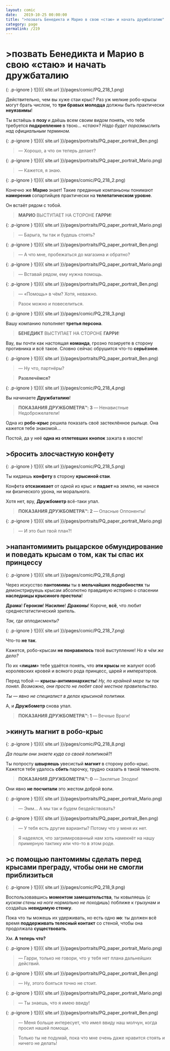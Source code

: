 ```yaml
---
layout: comic
date:   2019-10-25 00:00:00 
title: ">позвать Бенедикта и Марио в свою «стаю» и начать дружбаталию"
category: page
permalink: /219
---
```

# >позвать Бенедикта и Марио в свою «стаю» и начать дружбаталию

{: .p-ignore }
![]({{ site.url }}/pages/comic/PQ_218_1.png)

Действительно, чем вы хуже стаи крыс? Раз уж мелкие робо-крысы могут брать числом, то <strong>три бравых молодца</strong> должны быть практически <strong>неуязвимы</strong>!

Ты встаёшь в <strong>позу </strong>и даёшь всем своим видом понять, что тебе требуется <strong>подкрепление </strong>в твою… «<em>стаю</em>»? <em>Надо будет поразмыслить над официальным термином.</em>

{: .p-ignore }
![]({{ site.url }}/pages/portraits/PQ_paper_portrait_Ben.png)

<blockquote>— Хорошо, а что он теперь делает?</blockquote>

{: .p-ignore }
![]({{ site.url }}/pages/portraits/PQ_paper_portrait_Mario.png)

<blockquote>— Кажется, я знаю.</blockquote>

{: .p-ignore }
![]({{ site.url }}/pages/comic/PQ_218_2.png)

Конечно же <strong>Марио </strong>знает! Такие преданные компаньоны понимают <strong>намерения </strong>сопартийцев практически на <strong>телепатическом уровне</strong>.

Он встаёт рядом с тобой.

<blockquote><strong>МАРИО </strong>ВЫСТУПАЕТ НА СТОРОНЕ <strong>ГАРРИ</strong>!</blockquote>

{: .p-ignore }
![]({{ site.url }}/pages/portraits/PQ_paper_portrait_Mario.png)

<blockquote>— Барыга, ты так и будешь стоять?</blockquote>

{: .p-ignore }
![]({{ site.url }}/pages/portraits/PQ_paper_portrait_Ben.png)

<blockquote>— А что мне, пробежаться до магазина и обратно?</blockquote>

{: .p-ignore }
![]({{ site.url }}/pages/portraits/PQ_paper_portrait_Mario.png)

<blockquote>— Вставай рядом, ему нужна помощь.</blockquote>

{: .p-ignore }
![]({{ site.url }}/pages/portraits/PQ_paper_portrait_Ben.png)

<blockquote>— «Помощь» в чём? Хотя, неважно.</blockquote>

<blockquote>Разок можно и повеселиться.</blockquote>

{: .p-ignore }
![]({{ site.url }}/pages/comic/PQ_218_3.png)

Вашу компанию пополняет <strong>третья персона</strong>.

<blockquote><strong>БЕНЕДИКТ </strong>ВЫСТУПАЕТ НА СТОРОНЕ <strong>ГАРРИ</strong>!</blockquote>

Вау, вы почти как настоящая <strong>команда</strong>, грозно позируете в сторону противника и всё такое. Словно сейчас обрушится что-то <strong>серьёзное</strong>.

{: .p-ignore }
![]({{ site.url }}/pages/portraits/PQ_paper_portrait_Ben.png)

<blockquote>— Ну что, партнёры?</blockquote>

<blockquote><strong>Развлечёмся?</strong></blockquote>

{: .p-ignore }
![]({{ site.url }}/pages/comic/PQ_218_4.png)

Вы начинаете <strong>Дружбаталию</strong>!

<blockquote><strong>ПОКАЗАНИЯ ДРУЖБОМЕТРА™: 3 </strong>—<strong> </strong>Ненавистные Недоброжелатели!</blockquote>

Одна из <strong>робо-крыс</strong> решила показать своё застеклённое рыльце. Она кажется тебе знакомой…

Постой, да у неё <strong>одна из отлетевших кнопок</strong> зажата в хвосте!

## >бросить злосчастную конфету

{: .p-ignore }
![]({{ site.url }}/pages/comic/PQ_218_5.png)

Ты кидаешь <strong>конфету </strong>в сторону <strong>крысиной стаи</strong>.

Конфета <strong>отскакивает</strong> от одной из крыс и <strong>падает </strong>на землю, не нанеся ни физического урона, ни морального. 

Хотя нет, вру, <strong>Дружбометр </strong>всё-таки упал.

<blockquote><strong>ПОКАЗАНИЯ ДРУЖБОМЕТРА™: 2 </strong>—<strong> </strong>Опасные Оппоненты!</blockquote>

{: .p-ignore }
![]({{ site.url }}/pages/portraits/PQ_paper_portrait_Mario.png)

<blockquote>— И это был твой план?!</blockquote>

## >напантомимить рыцарское обмундирование и поведать крысам о том, как ты спас их принцессу

{: .p-ignore }
![]({{ site.url }}/pages/comic/PQ_218_6.png)

Через искусство <strong>пантомимы </strong>ты в <strong>мельчайших подробностях</strong> ты демонстрируешь крысам абсолютно правдивую историю о спасении <strong>наследницы крысиного престола</strong>!

<strong>Драма</strong>! <strong>Героизм</strong>! <strong>Насилие</strong>! <strong>Драконы</strong>! Короче, <strong>всё</strong>, что любит среднестатистический зритель.

<em>Так, где аплодисменты?</em>

{: .p-ignore }
![]({{ site.url }}/pages/comic/PQ_218_7.png)

Что-то <strong>не так</strong>.

Кажется, робо-крысам <strong>не понравилось</strong> твоё выступление! <em>Но в чём же дело?</em>

По их «<strong>лицам</strong>» тебе удаётся понять, что <strong>эти крысы</strong> не жалуют особ королевских кровей и всякого рода принцесс, царей и императоров.

Перед тобой — <strong>крысы-антимонархисты</strong>! <em>Ну, по крайней мере ты так понял. Возможно, они просто не любят своё местное правительство. </em>

<em>Ты — явно не специалист в делах крысиной политики.</em>

А, и <strong>Дружбометр </strong>снова упал.

<blockquote><strong>ПОКАЗАНИЯ ДРУЖБОМЕТРА™: 1 </strong>—<strong> </strong>Вечные Враги!</blockquote>

## >кинуть магнит в робо-крыс

{: .p-ignore }
![]({{ site.url }}/pages/comic/PQ_218_8.png)

<em>Да пошли они знаете куда со своей политикой?!</em>

Ты попросту <strong>швыряешь </strong>увесистый <strong>магнит </strong>в сторону робо-крыс. Кажется тебе удалось <strong>сбить </strong>парочку, трудно сказать в такой темноте.

<blockquote><strong>ПОКАЗАНИЯ ДРУЖБОМЕТРА™: 0 </strong>—<strong> </strong>Заклятые Злодеи!</blockquote>

Они явно <strong>не посчитали</strong> это жестом доброй воли.

{: .p-ignore }
![]({{ site.url }}/pages/portraits/PQ_paper_portrait_Mario.png)

<blockquote>— Эмм… А мы так и будем бездействовать?</blockquote>

{: .p-ignore }
![]({{ site.url }}/pages/portraits/PQ_paper_portrait_Ben.png)

<blockquote>— У тебя есть другие варианты? Потому что у меня их нет.</blockquote>

<blockquote>Я надеялся, что загримированный нам хоть намекнёт на нашу примерную тактику или что-то в этом роде.</blockquote>

## >с помощью пантомимы сделать перед крысами преграду, чтобы они не смогли приблизиться

{: .p-ignore }
![]({{ site.url }}/pages/comic/PQ_218_9.png)

Воспользовавшись <strong>моментом замешательства</strong>, ты ковыляешь (<em>с куском стены на ноге нормально не походишь</em>) поближе к грызунам и создаёшь <strong>невидимую стенку</strong>.

Пока что ты можешь их удерживать, но есть одно <strong>но</strong>: ты должен всё время <strong>поддерживать телесный контакт</strong> со стеной, чтобы она продолжала <strong>существовать</strong>.

Хм. <strong>А теперь что?</strong>

{: .p-ignore }
![]({{ site.url }}/pages/portraits/PQ_paper_portrait_Mario.png)

<blockquote>— Гарри, только не говори, что у тебя нет плана дальнейших действий.</blockquote>

{: .p-ignore }
![]({{ site.url }}/pages/portraits/PQ_paper_portrait_Ben.png)

<blockquote>— Ну, этого бояться точно не стоит.</blockquote>

{: .p-ignore }
![]({{ site.url }}/pages/portraits/PQ_paper_portrait_Mario.png)

<blockquote>— Ты знаешь, что я имею ввиду!</blockquote>

{: .p-ignore }
![]({{ site.url }}/pages/portraits/PQ_paper_portrait_Ben.png)

<blockquote>— Меня больше интересует, что имел ввиду наш молчун, когда просил нашей помощи.</blockquote>

<blockquote>Только ты не подумай, пока что мне очень даже нравится стоять и ничего не делать!</blockquote>
